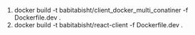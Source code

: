 1. docker build -t babitabisht/client_docker_multi_conatiner -f Dockerfile.dev .
1. docker build -t babitabisht/react-client  -f Dockerfile.dev .
